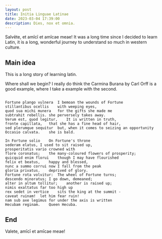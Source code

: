 ```yaml
---
layout: post
title: Initia Linguae Latinae
date: 2023-03-04 17:39:00
description: Dies, nox et omnia.
---
```

Salvēte, et amīcī et amīcae meae!
It was a long time since I decided to learn Latin, it is a long, wonderful journey to understand so much in western culture.

## Main idea
This is a long story of learning latin.

Where shall we begin? I really do think the Carmina Burana by Carl Orff is a good example, where I take a example with the second.


## 

```
Fortune plango vulnera	I bemoan the wounds of Fortune
stillantibus ocellis	with weeping eyes,
quod sua michi munera	for the gifts she made me
subtrahit rebellis.	she perversely takes away.
Verum est, quod legitur,	It is written in truth,
fronte capillata,	that she has a fine head of hair,
sed plerumque sequitur	but, when it comes to seizing an opportunity
Occasio calvata.	she is bald.

In Fortune solio	On Fortune's throne
sederam elatus,	I used to sit raised up,
prosperitatis vario	crowned with
flore coronatus;	the many-coloured flowers of prosperity;
quicquid enim florui	though I may have flourished
felix et beatus,	happy and blessed,
nunc a summo corrui	now I fall from the peak
gloria privatus.	deprived of glory.
Fortune rota volvitur:	The wheel of Fortune turns;
descendo minoratus;	I go down, demeaned;
alter in altum tollitur;	another is raised up;
nimis exaltatus	far too high up
rex sedet in vertice	sits the king at the summit -
caveat ruinam!	let him fear ruin!
nam sub axe legimus	for under the axis is written
Hecubam reginam.	Queen Hecuba.
```

## End
Valete, amīcī et amīcae meae!


